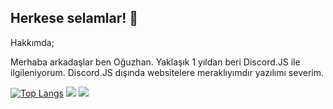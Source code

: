## Herkese selamlar! 👋
Hakkımda;

Merhaba arkadaşlar ben Oğuzhan. Yaklaşık 1 yıldan beri Discord.JS ile ilgileniyorum. Discord.JS dışında websitelere meraklıyımdır yazılımı severim.

[![Top Langs](https://github-readme-stats.vercel.app/api/top-langs/?username=mu5aaztekin)](https://github.com/anuraghazra/github-readme-stats)
![](https://github-readme-stats.vercel.app/api?username=mu5aaztekin&show_icons=true&theme=radical)
![](https://komarev.com/ghpvc/?username=mu5aaztekin&style=flat-square&label=Profil+Ziyareti)

